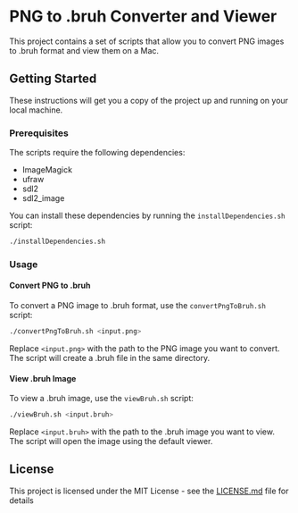 # PNG to .bruh Converter and Viewer

This project contains a set of scripts that allow you to convert PNG images to .bruh format and view them on a Mac.

## Getting Started

These instructions will get you a copy of the project up and running on your local machine.

### Prerequisites

The scripts require the following dependencies:

- ImageMagick
- ufraw
- sdl2
- sdl2_image

You can install these dependencies by running the `installDependencies.sh` script:

```bash
./installDependencies.sh
```

### Usage

#### Convert PNG to .bruh

To convert a PNG image to .bruh format, use the `convertPngToBruh.sh` script:

```bash
./convertPngToBruh.sh <input.png>
```

Replace `<input.png>` with the path to the PNG image you want to convert. The script will create a .bruh file in the same directory.

#### View .bruh Image

To view a .bruh image, use the `viewBruh.sh` script:

```bash
./viewBruh.sh <input.bruh>
```

Replace `<input.bruh>` with the path to the .bruh image you want to view. The script will open the image using the default viewer.

## License

This project is licensed under the MIT License - see the [LICENSE.md](LICENSE.md) file for details
